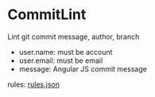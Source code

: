 # CommitLint

Lint git commit message, author, branch

- user.name: must be account
- user.email: must be email
- message: Angular JS commit message

rules: [rules.json](src/main/resources/commitlint/rules.json)
